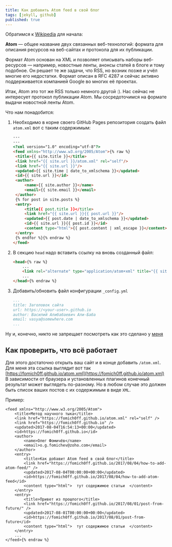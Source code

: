 ```yaml
---
title: Как добавить Atom feed в свой блог
tags: [jekyll, github]
published: true
---
```


Обратимся к [Wikipedia](https://ru.wikipedia.org/wiki/Atom) для начала:

**Atom** — общее название двух связанных веб-технологий: формата для описания ресурсов на веб-сайтах и протокола для их публикации.

Формат Atom основан на XML и позволяет описывать наборы веб-ресурсов — например, новостные ленты, анонсы статей в блоге и тому подобное. Он решает те же задачи, что RSS, но возник позже и учёл многие его недостатки. Формат описан в RFC 4287 и сейчас активно поддерживается компанией Google во многих её проектах.

Итак, Atom это тот же RSS только немного другой :). Нас сейчас не интересует протокол публикации Atom. Мы сосредоточимся на формате выдачи новостной ленты Atom.

<!--more-->

Что нам понадобится:

1. Необходимо в корне своего GitHub Pages репозитория создать файл
   ```atom.xml``` вот с таким содержимым:
   ```HTML
   ---
   ---
   <?xml version="1.0" encoding="utf-8"?>
   <feed xmlns="http://www.w3.org/2005/Atom">{% raw %}
    <title>{{ site.title }}</title>
    <link href="{{ site.url }}/atom.xml" rel="self"/>
    <link href="{{ site.url }}"/>
    <updated>{{ site.time | date_to_xmlschema }}</updated>
    <id>{{ site.url }}</id>
    <author>
        <name>{{ site.author }}</name>
        <email>{{ site.email }}</email>
    </author>
    {% for post in site.posts %}
    <entry>
        <title{{ post.title }}</title>
        <link href="{{ site.url }}{{ post.url }}"/>
        <updated>{{ post.date | date_to_xmlschema }}</updated>
        <id>{{ site.url }}{{ post.id }}</id>
        <content type="html">{{ post.content | xml_escape }}</content>
    </entry>
    {% endfor %}{% endraw %}
   </feed>
   ```
2. В секцию ```head``` надо вставить ссылку на вновь созданный файл:
    ```HTML
    <head>{% raw %}
        ...
        <link rel="alternate" type="application/atom+xml" title="{{ site.title }}" href="/atom.xml">
        ...
    </head>{% endraw %}
    ```
3. Добавить/обновить файл конфигурации ```_config.yml```
    ```YAML
    ...
    title: Заголовок сайта
    url: https://<your-user>.github.io
    author: Василий Алибабаевич Али-Баба
    email: vasya@somewhere.com
    ...
    ```

Ну и, конечно, никто не запрещает посмотреть как это сделано у [меня](https://github.com/fomich0ff/fomich0ff.github.io)

## Как проверить, что всё работает

Для этого достаточно открыть ваш сайт и в конце добавить ```/atom.xml```. Для
меня эта ссылка выглядит вот так
[https://fomich0ff.github.io/atom.xml](https://fomich0ff.github.io/atom.xml) В
зависимости от браузера и установленных плагинов конечный результат может
выглядеть по-разному. Но в любом случае это должен быть список ваших постов с
их содержимым в виде ```XML```.

Пример:

```xml{% raw %}
<feed xmlns="http://www.w3.org/2005/Atom">
    <title>Метод научного тыка</title>
    <link href="https://fomich0ff.github.io/atom.xml" rel="self" />
    <link href="https://fomich0ff.github.io" />
    <updated>2017-08-04T16:54:13+00:00</updated>
    <id>https://fomich0ff.github.io</id>
    <author>
        <name>Олег Фомичёв</name>
        <email>o.g.fomichev@zoho.com</email>
    </author>
    <entry>
        <title>Как добавит Atom feed в свой блог</title>
        <link href="https://fomich0ff.github.io/2017/08/04/how-to-add-atom-feed/" />
        <updated>2017-08-04T00:00:00+00:00</updated>
        <id>https://fomich0ff.github.io/2017/08/04/how-to-add-atom-feed</id>
        <content type="html">  тут содержимое статьи  </content>
    </entry>
    <entry>
        <title>Привет из прошлого</title>
        <link href="https://fomich0ff.github.io/2017/08/01/post-from-future/" />
        <updated>2017-08-01T00:00:00+00:00</updated>
        <id>https://fomich0ff.github.io/2017/08/01/post-from-future</id>
        <content type="html">  тут содержимое статьи  </content>
    </entry>
    ...
</feed>{% endraw %}
```
